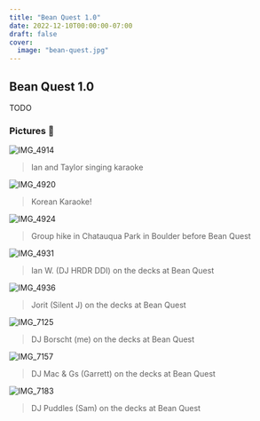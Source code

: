 ```yaml
---
title: "Bean Quest 1.0"
date: 2022-12-10T00:00:00-07:00
draft: false
cover:
  image: "bean-quest.jpg"
---
```


## Bean Quest 1.0

TODO

### Pictures 📸

![IMG_4914](IMG_4914.jpg)

> Ian and Taylor singing karaoke

![IMG_4920](IMG_4920.jpg)

> Korean Karaoke!

![IMG_4924](IMG_4924.jpg)

> Group hike in Chatauqua Park in Boulder before Bean Quest

![IMG_4931](IMG_4931.jpg)

> Ian W. (DJ HRDR DDI) on the decks at Bean Quest

![IMG_4936](IMG_4936.jpg)

> Jorit (Silent J) on the decks at Bean Quest

![IMG_7125](IMG_7125.jpg)

> DJ Borscht (me) on the decks at Bean Quest

![IMG_7157](IMG_7157.jpg)

> DJ Mac & Gs (Garrett) on the decks at Bean Quest

![IMG_7183](IMG_7183.jpg)

> DJ Puddles (Sam) on the decks at Bean Quest
